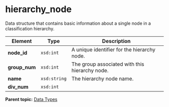 # hierarchy\_node

Data structure that contains basic information about a single node in a classification hierarchy.

|Element|Type|Description|
|-------|----|-----------|
|**node\_id** |`xsd:int` | A unique identifier for the hierarchy node. |
|**group\_num** |`xsd:int` | The group associated with this hierarchy node. |
|**name** |`xsd:string` | The hierarchy node name. |
|**div\_num** |`xsd:int` | |

**Parent topic:** [Data Types](../data_types/c_datatypes.md)

